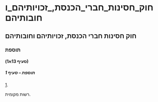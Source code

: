 # חוק_חסינות_חברי_הכנסת,_זכויותיהם_וחובותיהם

## חוק חסינות חברי הכנסת, זכויותיהם וחובותיהם

### תוספת

#### (סעיף 13א1)

##### תוספת – סעיף 1

[1](https://he.wikisource.org/wiki/חוק_חסינות_חברי_הכנסת,_זכויותיהם_וחובותיהם#twspt_prt_1).

רשות מקומית.